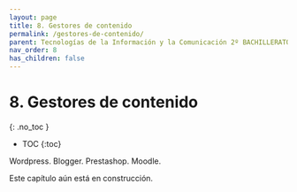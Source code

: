 ```yaml
---
layout: page
title: 8. Gestores de contenido
permalink: /gestores-de-contenido/
parent: Tecnologías de la Información y la Comunicación 2º BACHILLERATO
nav_order: 8
has_children: false
---
```


# 8. Gestores de contenido
{: .no_toc }

- TOC
{:toc}

Wordpress. Blogger. Prestashop. Moodle.

Este capítulo aún está en construcción.
